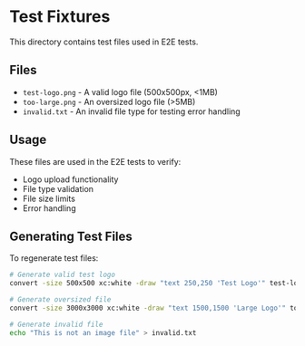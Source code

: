 # Test Fixtures

This directory contains test files used in E2E tests.

## Files

- `test-logo.png` - A valid logo file (500x500px, <1MB)
- `too-large.png` - An oversized logo file (>5MB)
- `invalid.txt` - An invalid file type for testing error handling

## Usage

These files are used in the E2E tests to verify:
- Logo upload functionality
- File type validation
- File size limits
- Error handling

## Generating Test Files

To regenerate test files:

```bash
# Generate valid test logo
convert -size 500x500 xc:white -draw "text 250,250 'Test Logo'" test-logo.png

# Generate oversized file
convert -size 3000x3000 xc:white -draw "text 1500,1500 'Large Logo'" too-large.png

# Generate invalid file
echo "This is not an image file" > invalid.txt
``` 